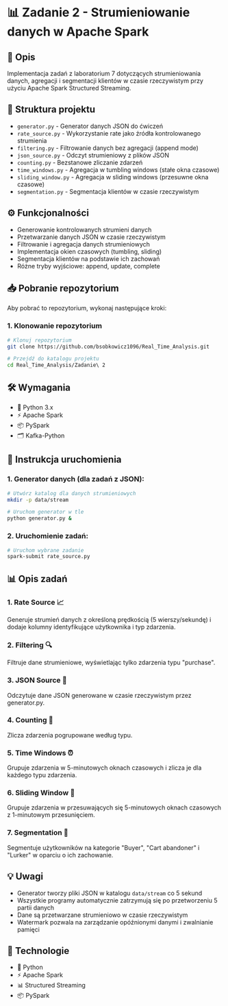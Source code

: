 # 📊 Zadanie 2 - Strumieniowanie danych w Apache Spark

## 📝 Opis
Implementacja zadań z laboratorium 7 dotyczących strumieniowania danych, agregacji i segmentacji klientów w czasie rzeczywistym przy użyciu Apache Spark Structured Streaming.

## 📂 Struktura projektu
- `generator.py` - Generator danych JSON do ćwiczeń
- `rate_source.py` - Wykorzystanie rate jako źródła kontrolowanego strumienia
- `filtering.py` - Filtrowanie danych bez agregacji (append mode)
- `json_source.py` - Odczyt strumieniowy z plików JSON
- `counting.py` - Bezstanowe zliczanie zdarzeń
- `time_windows.py` - Agregacja w tumbling windows (stałe okna czasowe)
- `sliding_window.py` - Agregacja w sliding windows (przesuwne okna czasowe)
- `segmentation.py` - Segmentacja klientów w czasie rzeczywistym

## ⚙️ Funkcjonalności
- Generowanie kontrolowanych strumieni danych
- Przetwarzanie danych JSON w czasie rzeczywistym
- Filtrowanie i agregacja danych strumieniowych
- Implementacja okien czasowych (tumbling, sliding)
- Segmentacja klientów na podstawie ich zachowań
- Różne tryby wyjściowe: append, update, complete

## 📥 Pobranie repozytorium

Aby pobrać to repozytorium, wykonaj następujące kroki:

### 1. Klonowanie repozytorium
```bash
# Klonuj repozytorium
git clone https://github.com/bsobkowicz1096/Real_Time_Analysis.git

# Przejdź do katalogu projektu
cd Real_Time_Analysis/Zadanie\ 2
```

## 🛠️ Wymagania
- 🐍 Python 3.x
- ⚡ Apache Spark
- 📦 PySpark
- 🗂️ Kafka-Python

## 🚀 Instrukcja uruchomienia
### 1. Generator danych (dla zadań z JSON):
```bash
# Utwórz katalog dla danych strumieniowych
mkdir -p data/stream

# Uruchom generator w tle
python generator.py &
```

### 2. Uruchomienie zadań:
```bash
# Uruchom wybrane zadanie
spark-submit rate_source.py
```

## 📊 Opis zadań

### 1. Rate Source 📈
Generuje strumień danych z określoną prędkością (5 wierszy/sekundę) i dodaje kolumny identyfikujące użytkownika i typ zdarzenia.

### 2. Filtering 🔍
Filtruje dane strumieniowe, wyświetlając tylko zdarzenia typu "purchase".

### 3. JSON Source 📄
Odczytuje dane JSON generowane w czasie rzeczywistym przez generator.py.

### 4. Counting 🔢
Zlicza zdarzenia pogrupowane według typu.

### 5. Time Windows ⏰
Grupuje zdarzenia w 5-minutowych oknach czasowych i zlicza je dla każdego typu zdarzenia.

### 6. Sliding Window 🔄
Grupuje zdarzenia w przesuwających się 5-minutowych oknach czasowych z 1-minutowym przesunięciem.

### 7. Segmentation 👥
Segmentuje użytkowników na kategorie "Buyer", "Cart abandoner" i "Lurker" w oparciu o ich zachowanie.

## 💡 Uwagi
- Generator tworzy pliki JSON w katalogu `data/stream` co 5 sekund
- Wszystkie programy automatycznie zatrzymują się po przetworzeniu 5 partii danych
- Dane są przetwarzane strumieniowo w czasie rzeczywistym
- Watermark pozwala na zarządzanie opóźnionymi danymi i zwalnianie pamięci

## 🔧 Technologie
- 🐍 Python
- ⚡ Apache Spark
- 📊 Structured Streaming
- 📦 PySpark
